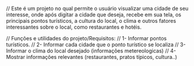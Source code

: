 // Este é um projeto no qual permite o usuário visualizar uma cidade de seu interesse, onde após digitar a cidade que deseja, recebe em sua tela, os principais pontos turísticos, a cultura do local, o clima e outros fatores interessantes sobre o local, como restaurantes e hotéis.

// Funções e utilidades do projeto/Requisitos: 
// 1- Informar pontos turísticos.
// 2- Informar cada cidade que o ponto turístico se localiza
// 3- Informar o clima do local desejado (informações metereologicas)
// 4- Mostrar informações relevantes (restaurantes, pratos típicos, cultura..)

